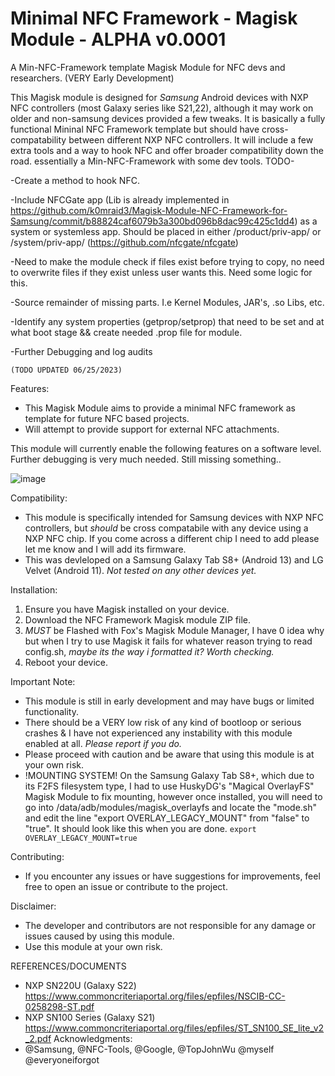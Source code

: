 # Minimal NFC Framework - Magisk Module - ALPHA v0.0001
A Min-NFC-Framework template Magisk Module for NFC devs and researchers. (VERY Early Development)

This Magisk module is designed for *Samsung* Android devices with NXP NFC controllers (most Galaxy series like S21,22), although it may work on older and non-samsung devices provided a few tweaks. It is basically a fully functional Mininal NFC Framework template but should have cross-compatability between different NXP NFC controllers. It will include a few extra tools and a way to hook NFC and offer broader compatibility down the road. essentially a Min-NFC-Framework with some dev tools.
TODO-

-Create a method to hook NFC.

-Include NFCGate app (Lib is already implemented in https://github.com/k0mraid3/Magisk-Module-NFC-Framework-for-Samsung/commit/b88824caf6079b3a300bd096b8dac99c425c1dd4)  as a system or systemless app. Should be placed in either /product/priv-app/ or /system/priv-app/ (https://github.com/nfcgate/nfcgate)

-Need to make the module check if files exist before trying to copy, no need to overwrite files if they exist unless user wants this. Need some logic for this.

-Source remainder of missing parts. I.e Kernel Modules, JAR's, .so Libs, etc. 

-Identify any system properties (getprop/setprop) that need to be set and at what boot stage && create needed .prop file for module.

-Further Debugging and log audits


```(TODO UPDATED 06/25/2023)```

Features:
- This Magisk Module aims to provide a minimal NFC framework as template for future NFC based projects.
- Will attempt to provide support for external NFC attachments.

This module will currently enable the following features on a software level. Further debugging is very much needed. Still missing something..

![image](https://github.com/k0mraid3/Magisk-Module-NFC-Framework-for-Samsung/assets/62849592/c30359b9-930b-40b9-a4ed-1fe94f7212f3)


Compatibility:
- This module is specifically intended for Samsung devices with NXP NFC controllers, but *should* be cross compatabile with any device using a NXP NFC chip. If you come across a different chip I need to add please let me know and I will add its firmware.
- This was devleloped on a Samsung Galaxy Tab S8+ (Android 13) and LG Velvet (Android 11). *Not tested on any other devices yet.*

Installation:
1. Ensure you have Magisk installed on your device.
2. Download the NFC Framework Magisk module ZIP file.
3. *MUST* be Flashed with Fox's Magisk Module Manager, I have 0 idea why but when I try to use Magisk it fails for whatever reason trying to read config.sh, *maybe its the way i formatted it? Worth checking.*
4. Reboot your device.


Important Note:
- This module is still in early development and may have bugs or limited functionality.
- There should be a VERY low risk of any kind of bootloop or serious crashes & I have not experienced any instability with this module enabled at all. *Please report if you do.*
- Please proceed with caution and be aware that using this module is at your own risk.
- !MOUNTING SYSTEM! On the Samsung Galaxy Tab S8+, which due to its F2FS filesystem type, I had to use HuskyDG's "Magical OverlayFS" Magisk Module to fix mounting, however once installed, you will need to go into /data/adb/modules/magisk_overlayfs and locate the "mode.sh" and edit the line "export OVERLAY_LEGACY_MOUNT" from "false" to "true". It should look like this when you are done. ```export OVERLAY_LEGACY_MOUNT=true```
  
Contributing:
- If you encounter any issues or have suggestions for improvements, feel free to open an issue or contribute to the project.

Disclaimer:
- The developer and contributors are not responsible for any damage or issues caused by using this module.
- Use this module at your own risk.

REFERENCES/DOCUMENTS
- NXP SN220U (Galaxy S22) https://www.commoncriteriaportal.org/files/epfiles/NSCIB-CC-0258298-ST.pdf
- NXP SN100 Series (Galaxy S21) https://www.commoncriteriaportal.org/files/epfiles/ST_SN100_SE_lite_v2_2.pdf
Acknowledgments:
- @Samsung, @NFC-Tools, @Google, @TopJohnWu @myself @everyoneiforgot
  

